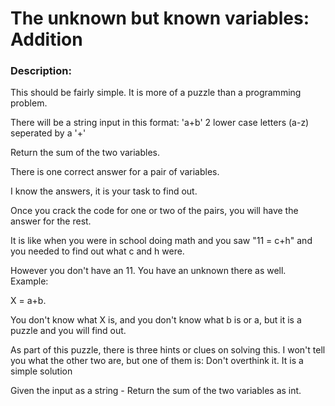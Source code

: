 # The unknown but known variables: Addition

### Description:

This should be fairly simple. It is more of a puzzle than a programming problem.

There will be a string input in this format: 'a+b' 2 lower case letters (a-z) seperated by a '+'

Return the sum of the two variables.

There is one correct answer for a pair of variables.

I know the answers, it is your task to find out.

Once you crack the code for one or two of the pairs, you will have the answer for the rest.

It is like when you were in school doing math and you saw "11 = c+h" and you needed to find out what c and h were.

However you don't have an 11. You have an unknown there as well. Example:

X = a+b.

You don't know what X is, and you don't know what b is or a, but it is a puzzle and you will find out.

As part of this puzzle, there is three hints or clues on solving this. I won't tell you what the other two are, but one of them is: Don't overthink it. It is a simple solution 

Given the input as a string - Return the sum of the two variables as int.